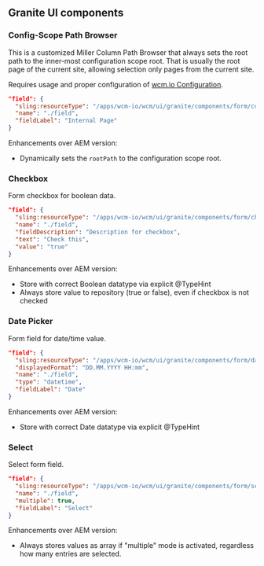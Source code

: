 ## Granite UI components


### Config-Scope Path Browser

This is a customized Miller Column Path Browser that always sets the root path to the inner-most configuration scope root. That is usually the root page of the current site, allowing selection only pages from the current site.

Requires usage and proper configuration of [wcm.io Configuration](http://wcm.io/config/).


```json
"field": {
  "sling:resourceType": "/apps/wcm-io/wcm/ui/granite/components/form/configScopePathBrowser",
  "name": "./field",
  "fieldLabel": "Internal Page"
}
```

Enhancements over AEM version:

* Dynamically sets the `rootPath` to the configuration scope root.


### Checkbox

Form checkbox for boolean data.

```json
"field": {
  "sling:resourceType": "/apps/wcm-io/wcm/ui/granite/components/form/checkbox",
  "name": "./field",
  "fieldDescription": "Description for checkbox",
  "text": "Check this",
  "value": "true"
}
```

Enhancements over AEM version:

* Store with correct Boolean datatype via explicit @TypeHint
* Always store value to repository (true or false), even if checkbox is not checked


### Date Picker

Form field for date/time value.

```json
"field": {
  "sling:resourceType": "/apps/wcm-io/wcm/ui/granite/components/form/datepicker",
  "displayedFormat": "DD.MM.YYYY HH:mm",
  "name": "./field",
  "type": "datetime",
  "fieldLabel": "Date"
}
```

Enhancements over AEM version:

* Store with correct Date datatype via explicit @TypeHint


### Select

Select form field.

```json
"field": {
  "sling:resourceType": "/apps/wcm-io/wcm/ui/granite/components/form/select",
  "name": "./field",
  "multiple": true,
  "fieldLabel": "Select"
}
```

Enhancements over AEM version:

* Always stores values as array if "multiple" mode is activated, regardless how many entries are selected.

